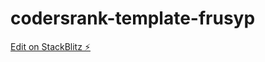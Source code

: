 # codersrank-template-frusyp

[Edit on StackBlitz ⚡️](https://stackblitz.com/edit/codersrank-template-frusyp)